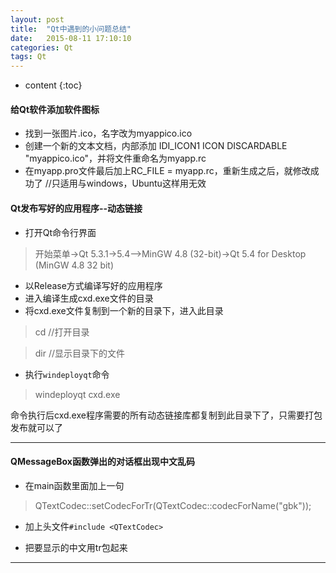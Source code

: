```yaml
---
layout: post
title:  "Qt中遇到的小问题总结"
date:   2015-08-11 17:10:10
categories: Qt
tags: Qt
---
```


* content
{:toc}

#### 给Qt软件添加软件图标

* 找到一张图片.ico，名字改为myappico.ico
* 创建一个新的文本文档，内部添加 IDI_ICON1 ICON DISCARDABLE "myappico.ico"，并将文件重命名为myapp.rc
* 在myapp.pro文件最后加上RC_FILE = myapp.rc，重新生成之后，就修改成功了 //只适用与windows，Ubuntu这样用无效




#### Qt发布写好的应用程序--动态链接 

* 打开Qt命令行界面

>开始菜单->Qt 5.3.1->5.4-->MinGW 4.8 (32-bit)->Qt 5.4 for Desktop (MinGW 4.8 32 bit)

* 以Release方式编译写好的应用程序
* 进入编译生成cxd.exe文件的目录
* 将cxd.exe文件复制到一个新的目录下，进入此目录

>cd         //打开目录

>dir        //显示目录下的文件

* 执行`windeployqt`命令

>windeployqt cxd.exe

命令执行后cxd.exe程序需要的所有动态链接库都复制到此目录下了，只需要打包发布就可以了


---

#### QMessageBox函数弹出的对话框出现中文乱码

* 在main函数里面加上一句

>QTextCodec::setCodecForTr(QTextCodec::codecForName("gbk"));

* 加上头文件`#include <QTextCodec>`

* 把要显示的中文用tr包起来

---
